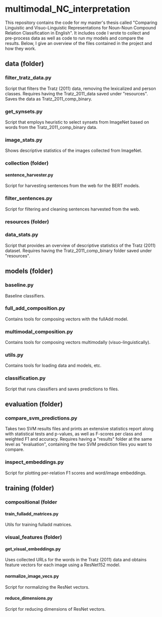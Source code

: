 # multimodal_NC_interpretation

This repository contains the code for my master's thesis called "Comparing Linguistic and Visuo-Linguistic Representations for Noun-Noun Compound Relation Classification in English". It includes code I wrote to collect and pre-process data as well as code to run my models and compare the results.
Below, I give an overview of the files contained in the project and how they work.

## data (folder)

### filter_tratz_data.py
Script that filters the Tratz (2011) data, removing the lexicalized and person classes. Requires having the Tratz_2011_data saved under "resources". Saves the data as Tratz_2011_comp_binary.

### get_synsets.py
Script that employs heuristic to select synsets from ImageNet based on words from the Tratz_2011_comp_binary data.

### image_stats.py
Shows descriptive statistics of the images collected from ImageNet.

### collection (folder)
#### sentence_harvester.py
Script for harvesting sentences from the web for the BERT models. 

### filter_sentences.py
Script for filtering and cleaning sentences harvested from the web.

### resources (folder)
### data_stats.py
Script that provides an overview of descriptive statistics of the Tratz (2011) dataset. Requires having the Tratz_2011_comp_binary folder saved under "resources".

## models (folder)
### baseline.py
Baseline classifiers.

### full_add_composition.py
Contains tools for composing vectors with the fullAdd model.

### multimodal_composition.py
Contains tools for composing vectors multimodally (visuo-linguistically).

### utils.py
Contains tools for loading data and models, etc.

### classification.py
Script that runs classifiers and saves predictions to files.

## evaluation (folder)
### compare_svm_predictions.py
Takes two SVM results files and prints an extensive statistics report along with statistical tests and p-values, as well as F-scores per class and weighted F1 and accuracy. Requires having a "results" folder at the same level as "evaluation", containing the two SVM prediction files you want to compare.

### inspect_embeddings.py
Script for plotting per-relation F1 scores and word/image embeddings.

## training (folder)
### compositional (folder
#### train_fulladd_matrices.py
Utils for training fulladd matrices.

### visual_features (folder)
#### get_visual_embeddings.py
Uses collected URLs for the words in the Tratz (2011) data and obtains feature vectors for each image using a ResNet152 model.

#### normalize_image_vecs.py
Script for normalizing the ResNet vectors.

#### reduce_dimensions.py
Script for reducing dimensions of ResNet vectors.




